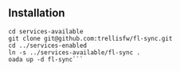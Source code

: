 ## Installation

```cd path/to/your/oada-srvc-docker
cd services-available
git clone git@github.com:trellisfw/fl-sync.git
cd ../services-enabled
ln -s ../services-available/fl-sync .
oada up -d fl-sync```
